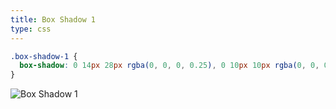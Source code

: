 ```yaml
---
title: Box Shadow 1
type: css
---
```


```css
.box-shadow-1 {
  box-shadow: 0 14px 28px rgba(0, 0, 0, 0.25), 0 10px 10px rgba(0, 0, 0, 0.22);
}
```

![Box Shadow 1](https://res.cloudinary.com/dsjhcek2q/image/upload/c_scale,q_auto,w_150/v1593483600/vault%20docs/box_shadow_1_mzfqvt.png)
